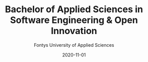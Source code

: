 ---
extends: _layouts.certificate
section: content
title: Bachelor of Applied Sciences in Software Engineering & Open Innovation
subtitle: Fontys University of Applied Sciences
date: 2020-11-01
image: https://fontys.nl/upload/50716580-70d3-4c39-86dd-4237e0166f38_image6483968316988970112.png
order: 1
---